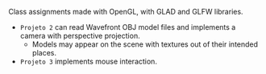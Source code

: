 Class assignments made with OpenGL, with GLAD and GLFW libraries.
* `Projeto 2` can read Wavefront OBJ model files and implements a camera with perspective projection.
  * Models may appear on the scene with textures out of their intended places.
* `Projeto 3` implements mouse interaction.
